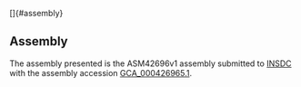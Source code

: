 []{#assembly}

Assembly
--------

The assembly presented is the ASM42696v1 assembly submitted to
[INSDC](http://www.insdc.org) with the assembly accession
[GCA\_000426965.1](http://www.ebi.ac.uk/ena/data/view/GCA_000426965.1).
